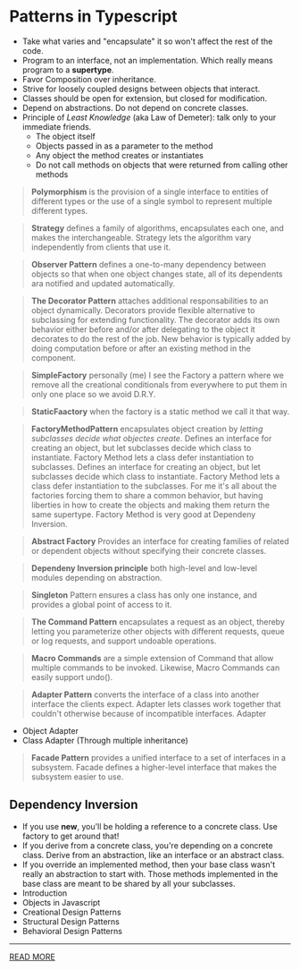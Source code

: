 # Patterns in Typescript

+ Take what varies and "encapsulate" it so won't affect the rest of the code.
+ Program to an interface, not an implementation. Which really means program to a **supertype**.
+ Favor Composition over inheritance.
+ Strive for loosely coupled designs between objects that interact.
+ Classes should be open for extension, but closed for modification.
+ Depend on abstractions. Do not depend on concrete classes.
+ Principle of _Least Knowledge_ (aka Law of Demeter): talk only to your immediate friends.
  + The object itself
  + Objects passed in as a parameter to the method
  + Any object the method creates or instantiates
  + Do not call methods on objects that were returned from calling other methods

> **Polymorphism** is the provision of a single interface to entities of different types or the use of a single symbol to represent multiple different types.

> **Strategy** defines a family of algorithms, encapsulates each one, and makes the interchangeable. Strategy lets the algorithm vary independently from clients that use it.

> **Observer Pattern** defines a one-to-many dependency between objects so that when one object changes state, all of its dependents ara notified and updated automatically.

> **The Decorator Pattern** attaches additional responsabilities to an object dynamically. Decorators provide flexible alternative to subclassing for extending functionality.
> The decorator adds its own behavior either before and/or after delegating to the object it decorates to do the rest of the job.
> New behavior is typically added by doing computation before or after an existing method in the component.

> **SimpleFactory** personally (me) I see the Factory a pattern where we remove all the creational conditionals from everywhere to put them in only one place so we avoid D.R.Y.

> **StaticFaactory** when the factory is a static method we call it that way.

> **FactoryMethodPattern** encapsulates object creation by _letting subclasses decide what objectes create_. Defines an interface for creating an object, but let subclasses decide which class to instantiate. Factory Method lets a class defer instantiation to subclasses.
> Defines an interface for creating an object, but let subclasses decide which class to instantiate. Factory Method lets a class defer instantiation to the subclasses.
> For me it's all about the factories forcing them to share a common behavior, but having liberties in how to create the objects and making them return the same supertype.
> Factory Method is very good at Dependeny Inversion.

> **Abstract Factory** Provides an interface for creating families of related or dependent objects without specifying their concrete classes.

> **Dependeny Inversion principle** both high-level and low-level modules depending on abstraction.

> **Singleton** Pattern ensures a class has only one instance, and provides a global point of access to it.

> **The Command Pattern** encapsulates a request as an object, thereby letting you parameterize other objects with different requests, queue or log requests, and support undoable operations.

> **Macro Commands** are a simple extension of Command that allow multiple commands to be invoked. Likewise, Macro Commands can easily support undo().

> **Adapter Pattern** converts the interface of a class into another interface the clients expect. Adapter lets classes work together that couldn't otherwise because of incompatible interfaces.
> Adapter
  + Object Adapter
  + Class Adapter (Through multiple inheritance)

> **Facade Pattern** provides a unified interface to a set of interfaces  in a subsystem. Facade defines a higher-level interface that makes the subsystem easier to use.

## Dependency Inversion

+ If you use **new**, you'll be holding a reference to a concrete class. Use factory to get around that!
+ If you derive from a concrete class, you're depending on a concrete class. Derive from an abstraction, like an interface or an abstract class.
+ If you override an implemented method, then your base class wasn't really an abstraction to start with. Those methods implemented in the base class are meant to be shared by all your subclasses.
+ Introduction
+ Objects in Javascript
+ Creational Design Patterns
+ Structural Design Patterns
+ Behavioral Design Patterns

---

[READ MORE]('./docs/more.md')
